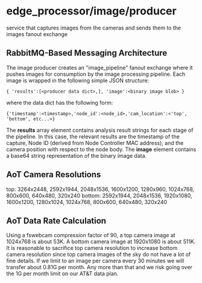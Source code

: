<!--
waggle_topic=IGNORE
-->

# edge_processor/image/producer
service that captures images from the cameras and sends them to the images fanout exchange

## RabbitMQ-Based Messaging Architecture ##

The image producer creates an "image_pipeline" fanout exchange where it pushes images for consumption by the image processing pipeline. Each image is wrapped in the following simple JSON structure:
```
{ 'results':[<producer data dict>,], 'image':<binary image blob> }
```
where the data dict has the following form:
```
{'timestamp':<timestamp>,'node_id':<node_id>,'cam_location':<'top', 'bottom', etc...>}
```

The __results__ array element contains analysis result strings for each stage of the pipeline. In this case, the relevant results are the timestamp of the capture, Node ID (derived from Node Controller MAC address), and the camera position with respect to the node body. The __image__ element contains a base64 string representation of the binary image data.

## AoT Camera Resolutions ##
top: 3264x2448, 2592x1944, 2048x1536, 1600x1200, 1280x960, 1024x768, 800x600, 640x480, 320x240
bottom: 2592x1944, 2048x1536, 1920x1080, 1600x1200, 1280x1024, 1024x768, 800x600, 640x480, 320x240

## AoT Data Rate Calculation ##
Using a fswebcam compression factor of 90, a top camera image at 1024x768 is about 53K. A bottom camera image at 1920x1080 is about 511K. It is reasonable to sacrifice top camera resolution to increase bottom camera resolution since top camera images of the sky do not have a lot of fine details. If we limit to an image per camera every 30 minutes we will transfer about 0.81G per month. Any more than that and we risk going over the 1G per month limit on our AT&T data plan.
